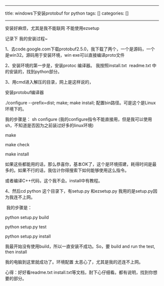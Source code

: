 
--- 
title:  windows下安装protobuf for python 
tags: []
categories: [] 

---
安装好麻烦，尤其是我不能联网 不能使用ezsetup

记录下 我的安装过程~

1、去code.google.com下载protobuf2.5.0，我下载了两个，一个是源码，一个是win32。源码用于安装环境，win exe可以直接编译proto文件

2、安装环境的第一步是，安装protoc 编译器。 我按照install.txt  readme.txt 中的安装的，找到python部分。

3、用cmd进入解压的目录，网上是这样说的，

 安装protobuf编译器

 ./configure --prefix=dist; make; make install; 配置bin路径。可是这个是Linux环境下的。

 我的步骤是： sh configure (我的configure指令不能直接用，但是我可以使用sh，不知道是否因为之前装过好多的linux环境)

 make

 make check

 make install

 如果这些都能用的话，那么恭喜你，基本OK了，这个是环境搭建，耗得时间是最多的。如果不行的话，我估计你得搜索下如何能够使用这么指令。

 或者编译C++代码，这个我不会。install中有教程。

 4、然后cd python 这个目录下，有setup.py 和ezsetup.py 我用的是setup.py因为我连不上网。

  我的步骤是：

 python setup.py build

 python setup.py test

 python setup.py install

 我最开始没有使用build，所以一直安装不成功。So，要 build and run the test, then install

  

 我的电脑到这里就成功了。环境配置 太恶心了，尤其是我的还连不上网。

 心得：好好看readme.txt install.txt等文档，耐下心仔细看。都有说明，找到你想要的部分。
